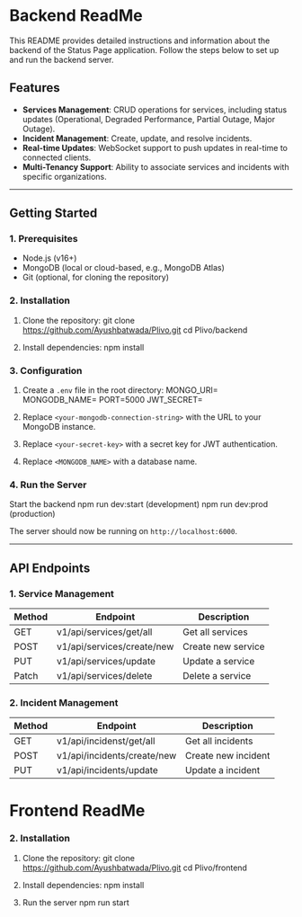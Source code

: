 # Backend ReadMe

This README provides detailed instructions and information about the backend of the Status Page application. Follow the steps below to set up and run the backend server.

## **Features**

- **Services Management**: CRUD operations for services, including status updates (Operational, Degraded Performance, Partial Outage, Major Outage).
- **Incident Management**: Create, update, and resolve incidents.
- **Real-time Updates**: WebSocket support to push updates in real-time to connected clients.
- **Multi-Tenancy Support**: Ability to associate services and incidents with specific organizations.

---

## **Getting Started**

### **1. Prerequisites**

- Node.js (v16+)
- MongoDB (local or cloud-based, e.g., MongoDB Atlas)
- Git (optional, for cloning the repository)

### **2. Installation**

1. Clone the repository:
   git clone https://github.com/Ayushbatwada/Plivo.git
   cd Plivo/backend

2. Install dependencies:
   npm install

### **3. Configuration**

1. Create a `.env` file in the root directory:
   MONGO_URI=<your-mongodb-connection-string>
   MONGODB_NAME=<Your db name>
   PORT=5000
   JWT_SECRET=<your-secret-key>

2. Replace `<your-mongodb-connection-string>` with the URL to your MongoDB instance.
3. Replace `<your-secret-key>` with a secret key for JWT authentication.
4. Replace `<MONGODB_NAME>` with a database name.

### **4. Run the Server**

Start the backend
npm run dev:start (development)
npm run dev:prod (production)

The server should now be running on `http://localhost:6000`.

---

## **API Endpoints**

### **1. Service Management**

| Method | Endpoint                    | Description                |
|--------|-----------------------------|----------------------------|
| GET    | v1/api/services/get/all     | Get all services           |
| POST   | v1/api/services/create/new  | Create new service         |
| PUT    | v1/api/services/update      | Update a service           |
| Patch  | v1/api/services/delete      | Delete a service           |

### **2. Incident Management**

| Method | Endpoint                     | Description                |
|--------|------------------------------|----------------------------|
| GET    | v1/api/incidenst/get/all     | Get all incidents         |
| POST   | v1/api/incidents/create/new  | Create new incident       | 
| PUT    | v1/api/incidents/update      | Update a incident         |



# Frontend ReadMe

### **2. Installation**

1. Clone the repository:
   git clone https://github.com/Ayushbatwada/Plivo.git
   cd Plivo/frontend

2. Install dependencies:
   npm install

3. Run the server
   npm run start
